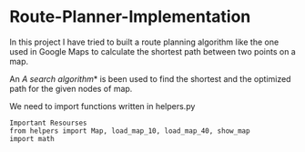 # Route-Planner-Implementation

In this project I have tried to built a route planning algorithm like the one used in Google Maps to calculate the shortest path between two points on a map. 

An **A* search algorithm** is been used to find the shortest and the optimized path for the given nodes of map.

We need to import functions written in helpers.py
```
Important Resourses
from helpers import Map, load_map_10, load_map_40, show_map
import math
```
